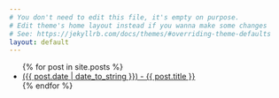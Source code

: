 ```yaml
---
# You don't need to edit this file, it's empty on purpose.
# Edit theme's home layout instead if you wanna make some changes
# See: https://jekyllrb.com/docs/themes/#overriding-theme-defaults
layout: default
---
```

<ul>
    {% for post in site.posts %}
<li>
    <a href="{{ post.url }}">({{ post.date | date_to_string }}) - {{ post.title }}</a>
</li>
    {% endfor %}
</ul>